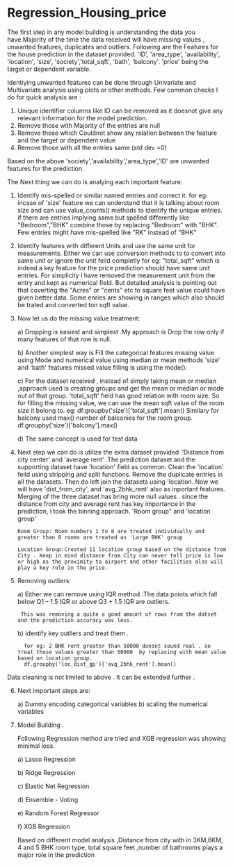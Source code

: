 # Regression_Housing_price
The first step in any model building is understanding the data you have.Majority of the time the data received will have missing values ,
unwanted features, duplicates and outliers. 
Following are the Features for the house prediction in the dataset provided.
'ID', 'area_type', 'availability', 'location', 'size', 'society','total_sqft', 'bath', 'balcony'.
'price' being the target or dependent variable.

Identiying unwanted features can be done through Univariate and Multivariate analysis using plots or other methods. 
Few common checks I do for quick analysis are :
1) Unique identifier columns like ID can be removed as it doesnot give any relevant information for the model prediction.    
2) Remove those with Majority of the entries are null
3) Remove those which Couldnot show any relation between the feature and the target or dependent value
4) Remove those with all the entries same (std dev =0)

Based on the above 'society','availability','area_type','ID' are unwanted features for the prediction.

The Next thing we can do is analying each important feature:
1) Identify mis-spelled or similar named entries and correct it.
	  for eg: incase of 'size' feature we can understand that it is talking about room size and can use value_counts() methods to identify the unique entries. if there are entries implying same but spelled differently like "Bedroom","BHK" combine those by replacing "Bedroom" with "BHK". Few entries might have mis-spelled like "RK" instead of "BHK"
2) Identify features with different Units and use the same unit for measurements. Either we can use conversion methods to to convert into same unit or ignore the unit feild completly
    for eg: "total_sqft" which is indeed a key feature for the price prediction should have same unit entries. For simplicity I have removed the measurement unit from the entry and kept as numerical field.
    But detailed analysis is pointing out that coverting the "Acres" or "cents" etc to square feet value could have given better data.
    Some enries are showing in ranges which also should be trated and converted ton sqft value.
    
3) Now let us do the missing value treatment:

    a) Dropping is easiest and simplest .My approach is Drop the row only if many features of that row is null.
    
    b) Another simplest way is Fill the categorical features missing value using Mode and numerical value using median or mean methods
       'size' and 'bath' features missed value filling is using the mode().
       
    c) For the dataset received , instead of simply taking mean or median ,approach used is creating groups and get the mean or median or mode out of that group.
       'total_sqft' field  has good relation with room size. So for filling the missing value, we can use the mean sqft value of the room size it belong to.
        eg: df.groupby('size')['total_sqft'].mean()
        Similary for balcony used max() number of balconies for the room group. 
        df.groupby('size')['balcony'].max()
        
    d) The same concept is used for test data
   
 4) Next step we can do is utilize the extra dataset provided .'Distance from city center' and 'average rent' .The prediction dataset and the supporting dataset have 'location' field as common. 
        Clean the 'location' feild using stripping and split functions.
        Remove the duplicate entries in all the datasets.
        Then do left join the datasets using 'location. Now we will have 'dist_from_city', and 'avg_2bhk_rent' also as inportant features.
        Merging of the three dataset has bring more null values . since the distance from city and average rent has key importance in the prediction, I took the binning approach.
   'Room group" and 'location group'
   
        Room Group: Room numbers 1 to 8 are treated individually and greater than 8 rooms are treated as 'Large BHK' group
        
        Location Group:Created 11 location group based on the distance from City . Keep in mind distance from City can never tell price is low or high as the proximity to airport and other facilities also will play a key role in the price.
          
 5) Removing outliers:
 
      a) Either we can remove using IQR method :The data points which fall below Q1 – 1.5 IQR or above Q3 + 1.5 IQR are outliers.
      
         This was removing a quite a good amount of rows from the datset and the prediction accuracy was less.
         
      b) identify key outliers and treat them . 
      
          for eg: 2 BHK rent greater than 50000 doesnt sound real . so treat those values greater than 50000  by replacing with mean value based on location group.
          df.groupby('loc_dist_gp')['avg_2bhk_rent'].mean()
      
 Data cleaning is not limited to above . It can be extended further .
 
 6) Next important steps are:
 
      a) Dummy encoding categorical variables
      b) scaling the numerical variables
      
7) Model Building .
      
      Following Regression method are tried and XGB regression was showing minimal loss.
      
      a) Lasso Regression
      
      b) Ridge Regression
      
      c) Elastic Net Regression
      
      d) Ensemble - Voting
      
      e) Random Forest Regressor
      
      f) XGB Regression 
      
      Based on different model analysis ,Distance from city with in 3KM,6KM,  4 and 5 BHK room type, total square feet ,number of bathrooms plays a major role in the prediction
